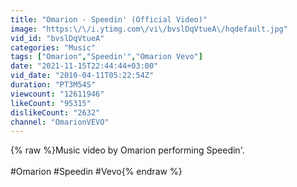 ```yaml
---
title: "Omarion - Speedin' (Official Video)"
image: "https:\/\/i.ytimg.com\/vi\/bvslDqVtueA\/hqdefault.jpg"
vid_id: "bvslDqVtueA"
categories: "Music"
tags: ["Omarion","Speedin'","Omarion Vevo"]
date: "2021-11-15T22:44:44+03:00"
vid_date: "2010-04-11T05:22:54Z"
duration: "PT3M54S"
viewcount: "12611946"
likeCount: "95315"
dislikeCount: "2632"
channel: "OmarionVEVO"
---
```

{% raw %}Music video by Omarion performing Speedin'.<br /><br />#Omarion #Speedin #Vevo{% endraw %}
